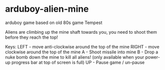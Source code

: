 # arduboy-alien-mine
arduboy game based on old 80s game Tempest

Aliens are climbing up the mine shaft towards you, you need to shoot them before they reach the top!

Keys:
LEFT - move anti-clockwise around the top of the mine
RIGHT - move clockwise around the top of the mine
A - Shoot missile into mine
B - Drop a nuke bomb down the mine to kill all aliens! (only available when your power-up progress bar at top of screen is full)
UP - Pause game / un-pause

